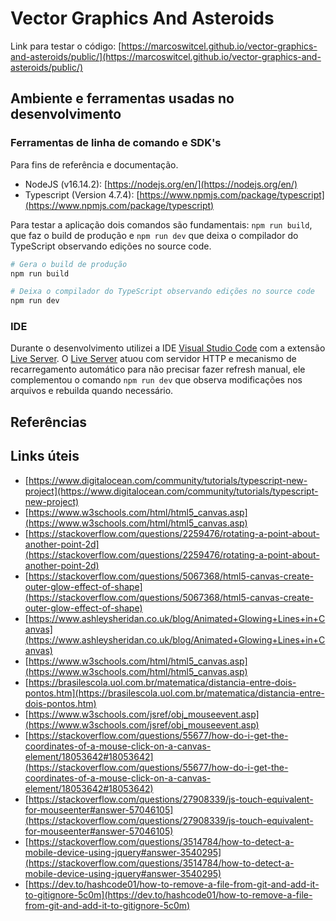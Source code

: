 # Vector Graphics And Asteroids

Link para testar o código: [https://marcoswitcel.github.io/vector-graphics-and-asteroids/public/](https://marcoswitcel.github.io/vector-graphics-and-asteroids/public/)

## Ambiente e ferramentas usadas no desenvolvimento

### Ferramentas de linha de comando e SDK's

Para fins de referência e documentação.

* NodeJS (v16.14.2): [https://nodejs.org/en/](https://nodejs.org/en/) 
* Typescript (Version 4.7.4): [https://www.npmjs.com/package/typescript](https://www.npmjs.com/package/typescript) 

Para testar a aplicação dois comandos são fundamentais: `npm run build`, que faz o build de produção e `npm run dev` que deixa o compilador do TypeScript observando edições no source code.

```bash
# Gera o build de produção
npm run build

# Deixa o compilador do TypeScript observando edições no source code
npm run dev
```

### IDE

Durante o desenvolvimento utilizei a IDE [Visual Studio Code](https://code.visualstudio.com/) com a extensão [Live Server](https://marketplace.visualstudio.com/items?itemName=ritwickdey.LiveServer). O [Live Server](https://marketplace.visualstudio.com/items?itemName=ritwickdey.LiveServer) atuou com servidor HTTP e mecanismo de recarregamento automático para não precisar fazer refresh manual, ele complementou o comando `npm run dev` que observa modificações nos arquivos e rebuilda quando necessário.

## Referências

## Links úteis

* [https://www.digitalocean.com/community/tutorials/typescript-new-project](https://www.digitalocean.com/community/tutorials/typescript-new-project)
* [https://www.w3schools.com/html/html5_canvas.asp](https://www.w3schools.com/html/html5_canvas.asp)
* [https://stackoverflow.com/questions/2259476/rotating-a-point-about-another-point-2d](https://stackoverflow.com/questions/2259476/rotating-a-point-about-another-point-2d)
* [https://stackoverflow.com/questions/5067368/html5-canvas-create-outer-glow-effect-of-shape](https://stackoverflow.com/questions/5067368/html5-canvas-create-outer-glow-effect-of-shape)
* [https://www.ashleysheridan.co.uk/blog/Animated+Glowing+Lines+in+Canvas](https://www.ashleysheridan.co.uk/blog/Animated+Glowing+Lines+in+Canvas)
* [https://www.w3schools.com/html/html5_canvas.asp](https://www.w3schools.com/html/html5_canvas.asp)
* [https://brasilescola.uol.com.br/matematica/distancia-entre-dois-pontos.htm](https://brasilescola.uol.com.br/matematica/distancia-entre-dois-pontos.htm)
* [https://www.w3schools.com/jsref/obj_mouseevent.asp](https://www.w3schools.com/jsref/obj_mouseevent.asp)
* [https://stackoverflow.com/questions/55677/how-do-i-get-the-coordinates-of-a-mouse-click-on-a-canvas-element/18053642#18053642](https://stackoverflow.com/questions/55677/how-do-i-get-the-coordinates-of-a-mouse-click-on-a-canvas-element/18053642#18053642)
* [https://stackoverflow.com/questions/27908339/js-touch-equivalent-for-mouseenter#answer-57046105](https://stackoverflow.com/questions/27908339/js-touch-equivalent-for-mouseenter#answer-57046105)
* [https://stackoverflow.com/questions/3514784/how-to-detect-a-mobile-device-using-jquery#answer-3540295](https://stackoverflow.com/questions/3514784/how-to-detect-a-mobile-device-using-jquery#answer-3540295)
* [https://dev.to/hashcode01/how-to-remove-a-file-from-git-and-add-it-to-gitignore-5c0m](https://dev.to/hashcode01/how-to-remove-a-file-from-git-and-add-it-to-gitignore-5c0m)